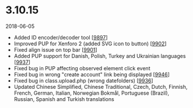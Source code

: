 # 3.10.15

2018-06-05

- Added ID encoder/decoder tool [[9897](https://chevereto.com/community/threads/9897/)]
- Improved PUP for Xenforo 2 (added SVG icon to button) [[9902](https://chevereto.com/community/threads/9902/)]
- Fixed align issue on top bar [[9901](https://chevereto.com/community/threads/9901/)]
- Added PUP support for Danish, Polish, Turkey and Ukrainian languages [[9937](https://chevereto.com/community/threads/9937/)]
- Fixed bug in PUP affecting observed element click event
- Fixed bug in wrong "create account" link being displayed [[9946](https://chevereto.com/community/threads/9946/)]
- Fixed bug in class.upload.php (wrong datefolders) [[9936](https://chevereto.com/community/threads/9936/)]
- Updated Chinese Simplified, Chinese Traditional, Czech, Dutch, Finnish, French, German, Italian, Norwegian Bokmål, Portuguese (Brazil), Russian, Spanish and Turkish translations
